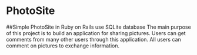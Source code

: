 # PhotoSite
##Simple PhotoSite in Ruby on Rails use SQLite database
The main purpose of this project is to build an application for sharing pictures. Users can get comments from many other users through this application. All users can comment on pictures to exchange information.
